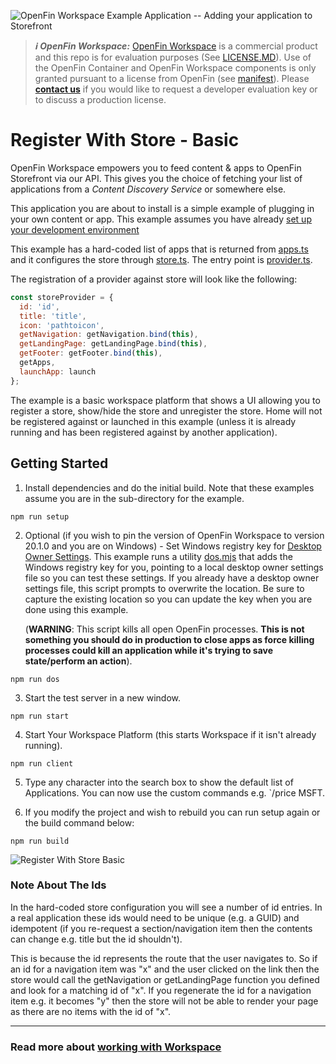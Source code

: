 ![OpenFin Workspace Example Application -- Adding your application to Storefront](../../assets/OpenFin-Workspace-Starter.png)

> **_:information_source: OpenFin Workspace:_** [OpenFin Workspace](https://www.openfin.co/workspace/) is a commercial product and this repo is for evaluation purposes (See [LICENSE.MD](LICENSE.MD)). Use of the OpenFin Container and OpenFin Workspace components is only granted pursuant to a license from OpenFin (see [manifest](public/manifest.fin.json)). Please [**contact us**](https://www.openfin.co/workspace/poc/) if you would like to request a developer evaluation key or to discuss a production license.

# Register With Store - Basic

OpenFin Workspace empowers you to feed content & apps to OpenFin Storefront via our API. This gives you the choice of fetching your list of applications from a _Content Discovery Service_ or somewhere else.

This application you are about to install is a simple example of plugging in your own content or app. This example assumes you have already [set up your development environment](https://developers.openfin.co/of-docs/docs/set-up-your-dev-environment)

This example has a hard-coded list of apps that is returned from [apps.ts](client/src/apps.ts) and it configures the store through [store.ts](client/src/store.ts). The entry point is [provider.ts](client/src/provider.ts).

The registration of a provider against store will look like the following:

```javascript
const storeProvider = {
  id: 'id',
  title: 'title',
  icon: 'pathtoicon',
  getNavigation: getNavigation.bind(this),
  getLandingPage: getLandingPage.bind(this),
  getFooter: getFooter.bind(this),
  getApps,
  launchApp: launch
};
```

The example is a basic workspace platform that shows a UI allowing you to register a store, show/hide the store and unregister the store. Home will not be registered against or launched in this example (unless it is already running and has been registered against by another application).

## Getting Started

1. Install dependencies and do the initial build. Note that these examples assume you are in the sub-directory for the example.

```shell
npm run setup
```

2. Optional (if you wish to pin the version of OpenFin Workspace to version 20.1.0 and you are on Windows) - Set Windows registry key for [Desktop Owner Settings](https://developers.openfin.co/docs/desktop-owner-settings).
   This example runs a utility [dos.mjs](./scripts/dos.mjs) that adds the Windows registry key for you, pointing to a local desktop owner
   settings file so you can test these settings. If you already have a desktop owner settings file, this script prompts to overwrite the location. Be sure to capture the existing location so you can update the key when you are done using this example.

   (**WARNING**: This script kills all open OpenFin processes. **This is not something you should do in production to close apps as force killing processes could kill an application while it's trying to save state/perform an action**).

```shell
npm run dos
```

3. Start the test server in a new window.

```shell
npm run start
```

4. Start Your Workspace Platform (this starts Workspace if it isn't already running).

```shell
npm run client
```

5. Type any character into the search box to show the default list of Applications.
   You can now use the custom commands e.g. `/price MSFT.

6. If you modify the project and wish to rebuild you can run setup again or the build command below:

```shell
npm run build
```

![Register With Store Basic](openfin-register-with-store-basic.gif)

### Note About The Ids

In the hard-coded store configuration you will see a number of id entries. In a real application these ids would need to be unique (e.g. a GUID) and idempotent (if you re-request a section/navigation item then the contents can change e.g. title but the id shouldn't).

This is because the id represents the route that the user navigates to. So if an id for a navigation item was "x" and the user clicked on the link then the store would call the getNavigation or getLandingPage function you defined and look for a matching id of "x". If you regenerate the id for a navigation item e.g. it becomes "y" then the store will not be able to render your page as there are no items with the id of "x".

---

### Read more about [working with Workspace](https://developers.openfin.co/of-docs/docs/overview-of-workspace)
